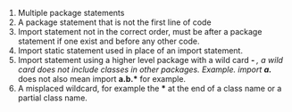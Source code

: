 1. Multiple package statements
2. A package statement that is not the first line of code
3. Import statement not in the correct order, must be after a package statement if one exist and before any other code.
4. Import static statement used in place of an import statement.
5. Import statement using a higher level package with a wild card <b>- *</b>, a wild card does not include classes in other packages. Example. import <b>a.*</b> does not also mean import <b>a.b.*</b> for example.
6. A misplaced wildcard, for example the <b>*</b> at the end of a class name or a partial class name.